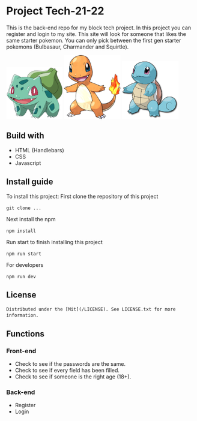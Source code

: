 # Project Tech-21-22
This is the back-end repo for my block tech project. In this project you can register and login to my site.
This site will look for someone that likes the same starter pokemon.
You can only pick between the first gen starter pokemons (Bulbasaur, Charmander and Squirtle).

<section float="left">
<img src="/public/images/bulbasaur.png" width="150" alt="Bulbasaur">
<img src="/public/images/Charmander.png" width="150" alt="Charmander">
<img src="/public/images/squirtle.png" width="150" alt="Squirtle">
</section>

## Build with
- HTML (Handlebars)
- CSS 
- Javascript

## Install guide
To install this project:
First clone the repository of this project
```
git clone ...
```

Next install the npm
```
npm install
```

Run start to finish installing this project
```
npm run start
```

For developers
```
npm run dev
```

## License
```
Distributed under the [Mit](/LICENSE). See LICENSE.txt for more information.
```

## Functions
### Front-end
- Check to see if the passwords are the same.
- Check to see if every field has been filled.
- Check to see if someone is the right age (18+).

### Back-end
- Register
- Login